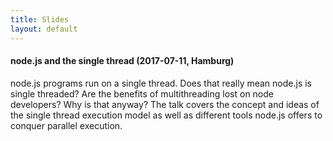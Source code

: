 ```yaml
---
title: Slides
layout: default
---
```


#### node.js and the single thread (2017-07-11, Hamburg)

node.js programs run on a single thread. Does that really mean node.js is single threaded? Are the benefits of multithreading lost on node developers? Why is that anyway?
The talk covers the concept and ideas of the single thread execution model as well as different tools node.js offers to conquer parallel execution.
